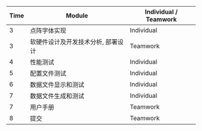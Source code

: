 <!-- FAKE PLAN -->

| Time | Module | Individual / Teamwork |
| - | - | - |
| 3 | 点阵字体实现 | Individual |
| 3 | 软硬件设计及开发技术分析, 部署设计 | Teamwork |
| 4 | 性能测试 | Individual |
| 5 | 配置文件测试 | Individual |
| 6 | 数据文件显示和测试 | Individual |
| 7 | 数据文件生成和测试 | Individual |
| 7 | 用户手册 | Teamwork|
| 8 | 提交 | Teamwork |
